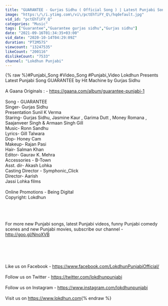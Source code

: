 ```yaml
---
title: "GUARANTEE - Gurjas Sidhu ( Official Song ) | Latest Punjabi Songs 2020 | Lokdhun"
image: "https:\/\/i.ytimg.com\/vi\/pctEhTiFY_Q\/hqdefault.jpg"
vid_id: "pctEhTiFY_Q"
categories: "Music"
tags: ["Guarantee","Guarantee gurjas sidhu","Gurjas sidhu"]
date: "2021-09-16T01:34:35+03:00"
vid_date: "2020-10-14T04:29:09Z"
duration: "PT2M57S"
viewcount: "13247535"
likeCount: "200116"
dislikeCount: "7533"
channel: "Lokdhun Punjabi"
---
```

{% raw %}#Punjabi_Song #Video_Song #Punjabi_Video Lokdhun Presents Latest Punjabi Song GUARANTEE by Hit Machine by Gurjas Sidhu<br /><br />A Gaana Originals : - <a rel="nofollow" target="blank" href="https://gaana.com/album/guarantee-punjabi-1">https://gaana.com/album/guarantee-punjabi-1</a><br /><br />Song - GUARANTEE <br />Singer- Gurjas Sidhu <br />Presentation Sunil K Verma<br />Staring- Gurjas Sidhu, Jasmine Kaur , Garima Dutt , Money Romana , Saajanveer Singh &amp; Armaan Singh Gill<br />Music- Ronn Sandhu <br />Lyrics- Gill Talwara<br />Dop- Honey Cam <br />Makeup- Rajan Pasi<br />Hair- Salman Khan<br />Editor- Gaurav K. Mehra <br />Accessories - B-Town<br />Asst. dir- Akash Lohka<br />Casting Director - Symphonic_Click<br />Director- Aarish<br />Jassi Lohka films<br /><br />Online Promotions - Being Digital<br />Copyright: Lokdhun<br /><br /><br /><br /><br />For more new Punjabi songs, latest Punjabi videos, funny Punjabi comedy scenes and new Punjabi movies, subscribe our channel - <a rel="nofollow" target="blank" href="http://goo.gl/NnoXVB">http://goo.gl/NnoXVB</a><br /><br /><br /><br /><br /><br />Like us on Facebook - <a rel="nofollow" target="blank" href="https://www.facebook.com/LokdhunPunjabiOfficial/">https://www.facebook.com/LokdhunPunjabiOfficial/</a><br /><br />Follow us on Twitter - <a rel="nofollow" target="blank" href="https://twitter.com/lokdhunpunjabi">https://twitter.com/lokdhunpunjabi</a><br /><br />Follow us on Instagram - <a rel="nofollow" target="blank" href="https://www.instagram.com/lokdhunpunjabi">https://www.instagram.com/lokdhunpunjabi</a><br /><br />Visit us on <a rel="nofollow" target="blank" href="https://www.lokdhun.com">https://www.lokdhun.com</a>{% endraw %}
